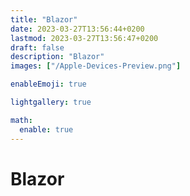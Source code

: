 ```yaml
---
title: "Blazor"
date: 2023-03-27T13:56:44+0200
lastmod: 2023-03-27T13:56:47+0200
draft: false
description: "Blazor"
images: ["/Apple-Devices-Preview.png"]

enableEmoji: true

lightgallery: true

math:
  enable: true
---
```

# Blazor
